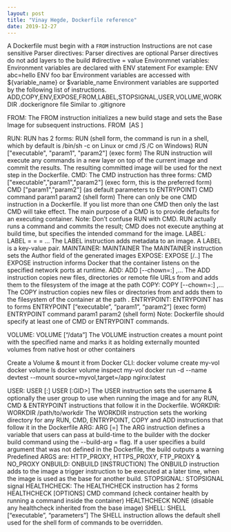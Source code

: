 ```yaml
---
layout: post
title: "Vinay Hegde, Dockerfile reference"
date: 2019-12-27
---
```


A Dockerfile must begin with a `FROM` instruction
Instructions are not case sensitive
Parser directives:
Parser directives are optional
Parser directives do not add layers to the build
#directive =  value
Environmnet variables:
Environment variables are declared with ENV statement
For example:
ENV abc=hello
ENV foo bar
Environment variables are accessed with ${variable_name} or $variable_name
Environment variables are supported by the following list of instructions.
ADD,COPY,ENV,EXPOSE,FROM,LABEL,STOPSIGNAL,USER,VOLUME,WORKDIR
.dockerignore file
Similar to .gitignore

FROM:
The FROM instruction initializes a new build stage and sets the Base Image for subsequent instructions.
FROM <image> [AS <name>] 

RUN:
RUN has 2 forms:
RUN <command> (shell form, the command is run in a shell, which by default is /bin/sh -c on Linux or cmd /S /C on Windows) 
RUN ["executable", "param1", "param2"] (exec form) 
The RUN instruction will execute any commands in a new layer on top of the current image and commit the results. The resulting committed image will be used for the next step in the Dockerfile.
CMD:
The CMD instruction has three forms:
CMD ["executable","param1","param2"] (exec form, this is the preferred form) 
CMD ["param1","param2"] (as default parameters to ENTRYPOINT) 
CMD command param1 param2 (shell form) 
There can only be one CMD instruction in a Dockerfile. If you list more than one CMD then only the last CMD will take effect.
The main purpose of a CMD is to provide defaults for an executing container.
Note: Don’t confuse RUN with CMD. RUN actually runs a command and commits the result; CMD does not execute anything at build time, but specifies the intended command for the image.
LABEL:
LABEL <key>=<value> <key>=<value> <key>=<value> ...
The LABEL instruction adds metadata to an image. 
A LABEL is a key-value pair.
MAINTAINER:
MAINTAINER <name>
The MAINTAINER instruction sets the Author field of the generated images 
EXPOSE:
EXPOSE <port> [<port>/<protocol>..]
The EXPOSE instruction informs Docker that the container listens on the specified network ports at runtime.
ADD:
ADD [--chown=<user>:<group>] <src>,… <dest>
The ADD instruction copies new files, directories or remote file URLs from <src> and adds them to the filesystem of the image at the path <dest> 
COPY:
COPY [--chown=<user>:<group>] <src>,… <dest>
The COPY instruction copies new files or directories from <src> and adds them to the filesystem of the container at the path <dest>. 
ENTRYPOINT:
ENTRYPOINT has to forms
ENTRYPOINT [“executable”, “param1”, “param2”] (exec form)
ENTRYPOINT command param1 param2 (shell form)
Note: Dockerfile should specify at least one of CMD or ENTRYPOINT commands. 
 
VOLUME:
VOLUME [“/data”]
The VOLUME instruction creates a mount point with the specified name and marks it as holding externally mounted volumes from native host or other containers




Create a Volume & mount it from Docker CLI:
docker volume create my-vol
docker volume ls
docker volume inspect my-vol
docker run -d --name devtest --mount source=myvol,target=/app nginx:latest

USER:
USER <user>[:<group>]
USER <UID>[:GID>]
The USER instruction sets the username & optionally the user group to use when running the image and for any RUN, CMD & ENTRYPOINT instructions that follow it in the Dockerfile.
WORKDIR:
WORKDIR /path/to/workdir
The WORKDIR instruction sets the working directory for any RUN, CMD, ENTRYPOINT, COPY and ADD instructions that follow it in the Dockerfile
ARG:
ARG <name>[=<default value>]
The ARG instruction defines a variable that users can pass at build-time to the builder with the docker build command using the --build-arg <varname>=<value> flag. If a user specifies a build argument that was not defined in the Dockerfile, the build outputs a warning 
Predefined ARGS are: HTTP_PROXY, HTTPS_PROXY, FTP_PROXY & NO_PROXY
ONBUILD:
ONBUILD [INSTRUCTION]
The ONBUILD instruction adds to the image a trigger instruction to be executed at a later time, when the image is used as the base for another build. 
STOPSIGNAL:
STOPSIGNAL signal
HEALTHCHECK:
The HEALTHCHECK instruction has 2 forms
HEALTHCHECK [OPTIONS] CMD command (check container health by running a command inside the container)
HEALTHCHECK NONE (disable any healthcheck inherited from the base image)
SHELL:
SHELL [“executable”, “parameters”]
The SHELL instruction allows the default shell used for the shell form of commands to be overridden. 


